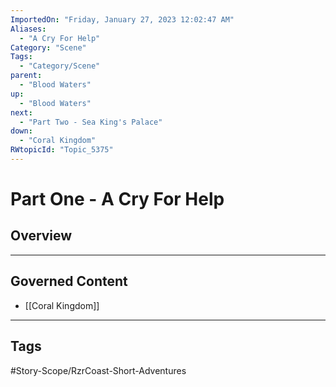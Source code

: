 ```yaml
---
ImportedOn: "Friday, January 27, 2023 12:02:47 AM"
Aliases:
  - "A Cry For Help"
Category: "Scene"
Tags:
  - "Category/Scene"
parent:
  - "Blood Waters"
up:
  - "Blood Waters"
next:
  - "Part Two - Sea King's Palace"
down:
  - "Coral Kingdom"
RWtopicId: "Topic_5375"
---
```

# Part One - A Cry For Help
## Overview
---
## Governed Content
- [[Coral Kingdom]]


---
## Tags
#Story-Scope/RzrCoast-Short-Adventures

